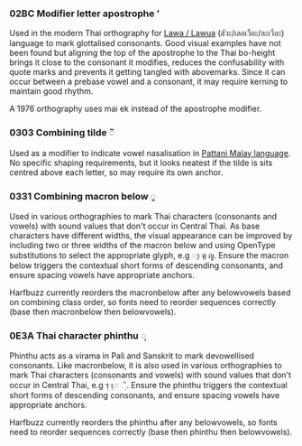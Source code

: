 ### 02BC Modifier letter apostrophe ʼ ###

Used in the modern Thai orthography for [Lawa / Lawua](https://th.wikipedia.org/wiki/%E0%B8%A0%E0%B8%B2%E0%B8%A9%E0%B8%B2%E0%B9%80%E0%B8%A5%E0%B8%AD%E0%B9%80%E0%B8%A7%E0%B8%B7%E0%B8%AD%E0%B8%B0) (ลัวะ/เลอเวือะ/ละเวือะ) language to mark glottalised consonants. Good visual examples have not been found but aligning the top of the apostrophe to the Thai bo-height brings it close to the consonant it modifies, reduces the confusability with quote marks and prevents it getting tangled with abovemarks. Since it can occur between a prebase vowel and a consonant, it may require kerning to maintain good rhythm.

A 1976 orthography uses mai ek instead of the apostrophe modifier.

### 0303 Combining tilde ◌̃ ###

Used as a modifier to indicate vowel nasalisation in [Pattani Malay language](https://unicode.org/L2/L2010/10451-patani-proposal.pdf). No specific shaping requirements, but it looks neatest if the tilde is sits centred above each letter, so may require its own anchor.

### 0331 Combining macron below ◌̱ ###

Used in various orthographies to mark Thai characters (consonants and vowels) with sound values that don't occur in Central Thai. As base characters have different widths, the visual appearance can be improved by including two or three widths of the macron below and using OpenType substitutions to select the appropriate glyph, e.g ◌า̱ ฆ̱ ญ̱. Ensure the macron below triggers the contextual short forms of descending consonants, and ensure spacing vowels have appropriate anchors.

Harfbuzz currently reorders the macronbelow after any belowvowels based on combining class order, so fonts need to reorder sequences correctly (base then macronbelow then belowvowels).

### 0E3A Thai character phinthu ◌ฺ ###

Phinthu acts as a virama in Pali and Sanskrit to mark devowellised consonants. Like macronbelow, it is also used in various orthographies to mark Thai characters (consonants and vowels) with sound values that don't occur in Central Thai, e.g รฺ เฺ◌ ◌ฺิ. Ensure the phinthu triggers the contextual short forms of descending consonants, and ensure spacing vowels have appropriate anchors.

Harfbuzz currently reorders the phinthu after any belowvowels, so fonts need to reorder sequences correctly (base then phinthu then belowvowels).
